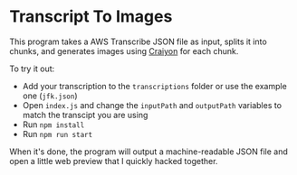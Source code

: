 # Transcript To Images

This program takes a AWS Transcribe JSON file as input, splits it into chunks, and generates images using [Craiyon](https://www.craiyon.com/) for each chunk.

To try it out:
- Add your transcription to the `transcriptions` folder or use the example one (`jfk.json`)
- Open `index.js` and change the `inputPath` and `outputPath` variables to match the transcipt you are using
- Run `npm install`
- Run `npm run start`

When it's done, the program will output a machine-readable JSON file and open a little web preview that I quickly hacked together.